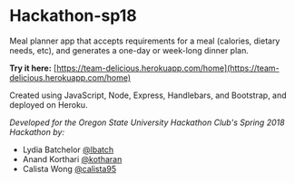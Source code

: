 # Hackathon-sp18

Meal planner app that accepts requirements for a meal (calories, dietary needs, etc), and generates a one-day or week-long dinner plan.

**Try it here:** [https://team-delicious.herokuapp.com/home](https://team-delicious.herokuapp.com/home)

Created using JavaScript, Node, Express, Handlebars, and Bootstrap, and deployed on Heroku.

*Developed for the Oregon State University Hackathon Club's Spring 2018 Hackathon by:*
* Lydia Batchelor [@lbatch](https://github.com/lbatch)
* Anand Korthari [@kotharan](https://github.com/kotharan)
* Calista Wong [@calista95](https://github.com/calista95)
